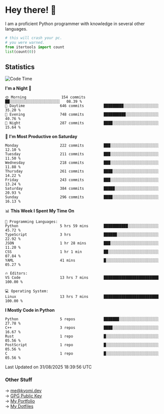 # Hey there! 👋

I am a proficient Python programmer with knowledge in several other languages.

```py
# this will crash your pc.
# you were warned.
from itertools import count
list(count(0))
```

## Statistics
<!--START_SECTION:waka-->
![Code Time](http://img.shields.io/badge/Code%20Time-1%2C919%20hrs%2046%20mins-blue)

**I'm a Night 🦉** 

```text
🌞 Morning                154 commits         ██░░░░░░░░░░░░░░░░░░░░░░░   08.39 % 
🌆 Daytime                646 commits         █████████░░░░░░░░░░░░░░░░   35.20 % 
🌃 Evening                748 commits         ██████████░░░░░░░░░░░░░░░   40.76 % 
🌙 Night                  287 commits         ████░░░░░░░░░░░░░░░░░░░░░   15.64 % 
```
📅 **I'm Most Productive on Saturday** 

```text
Monday                   222 commits         ███░░░░░░░░░░░░░░░░░░░░░░   12.10 % 
Tuesday                  211 commits         ███░░░░░░░░░░░░░░░░░░░░░░   11.50 % 
Wednesday                218 commits         ███░░░░░░░░░░░░░░░░░░░░░░   11.88 % 
Thursday                 261 commits         ████░░░░░░░░░░░░░░░░░░░░░   14.22 % 
Friday                   243 commits         ███░░░░░░░░░░░░░░░░░░░░░░   13.24 % 
Saturday                 384 commits         █████░░░░░░░░░░░░░░░░░░░░   20.93 % 
Sunday                   296 commits         ████░░░░░░░░░░░░░░░░░░░░░   16.13 % 
```


📊 **This Week I Spent My Time On** 

```text
💬 Programming Languages: 
Python                   5 hrs 59 mins       ███████████░░░░░░░░░░░░░░   45.72 % 
TypeScript               3 hrs               ██████░░░░░░░░░░░░░░░░░░░   22.92 % 
JSON                     1 hr 28 mins        ███░░░░░░░░░░░░░░░░░░░░░░   11.20 % 
CSS                      1 hr 1 min          ██░░░░░░░░░░░░░░░░░░░░░░░   07.84 % 
YAML                     41 mins             █░░░░░░░░░░░░░░░░░░░░░░░░   05.27 % 

🔥 Editors: 
VS Code                  13 hrs 7 mins       █████████████████████████   100.00 % 

💻 Operating System: 
Linux                    13 hrs 7 mins       █████████████████████████   100.00 % 
```

**I Mostly Code in Python** 

```text
Python                   5 repos             ███████░░░░░░░░░░░░░░░░░░   27.78 % 
C++                      3 repos             ████░░░░░░░░░░░░░░░░░░░░░   16.67 % 
Rust                     1 repo              █░░░░░░░░░░░░░░░░░░░░░░░░   05.56 % 
PostScript               1 repo              █░░░░░░░░░░░░░░░░░░░░░░░░   05.56 % 
C                        1 repo              █░░░░░░░░░░░░░░░░░░░░░░░░   05.56 % 
```




 Last Updated on 31/08/2025 18:39:56 UTC
<!--END_SECTION:waka-->

### Other Stuff

→ [me@kyomi.dev](mailto:me@kyomi.dev)\
→ [GPG Public Key](https://github.com/bitterteriyaki.gpg)\
→ [My Portfolio](https://kyomi.dev)\
→ [My Dotfiles](https://github.com/bitterteriyaki/dotfiles)
